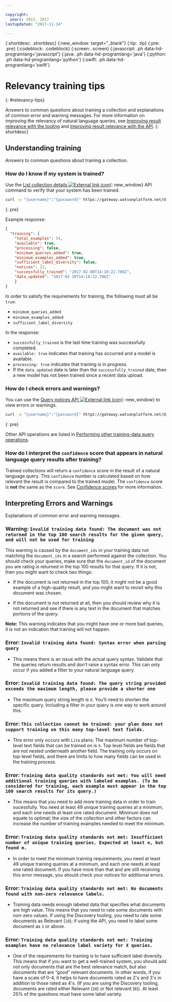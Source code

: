 ```yaml
---

copyright:
  years: 2015, 2017
lastupdated: "2017-11-14"

---
```


{:shortdesc: .shortdesc}
{:new_window: target="_blank"}
{:tip: .tip}
{:pre: .pre}
{:codeblock: .codeblock}
{:screen: .screen}
{:javascript: .ph data-hd-programlang='javascript'}
{:java: .ph data-hd-programlang='java'}
{:python: .ph data-hd-programlang='python'}
{:swift: .ph data-hd-programlang='swift'}

# Relevancy training tips
{: #relevancy-tips}

 Answers to common questions about training a collection and explanations of common error and warning messages. For more information on improving the relevancy of natural language queries, see [Improving result relevance with the tooling](/docs/services/discovery/train-tooling.html) and [Improving result relevance with the API](/docs/services/discovery/train.html).
{: shortdesc}

## Understanding training

Answers to common questions about training a collection.

### How do I know if my system is trained?

Use the [List collection details ![External link icon](../../icons/launch-glyph.svg "External link icon")](https://www.ibm.com/watson/developercloud/discovery/api/v1/?curl#list-collection-details){: new_window} API command to verify that your system has been trained.  

```bash
curl -u "{username}":"{password}" https://gateway.watsonplatform.net/discovery/api/v1/environments/{environment_id}/collections/{collection_id}?version=2017-11-07"
```
{: pre}

Example response:

```json
{
  "training": {
    "total_examples": 54,
    "available": true,
    "processing": false,
    "minimum_queries_added": true,
    "minimum_examples_added": true,
    "sufficient_label_diversity": false,
    "notices": 13,
    "successfully_trained": "2017-02-08T14:18:22.786Z",
    "data_updated": "2017-02-10T14:18:22.786Z"
    }
}
```

In order to satisfy the requirements for training, the following must all be `true`:
- `minimum_queries_added`
- `minimum_examples_added`
- `sufficient_label_diversity`   

In the response:
- `successfully_trained` is the last time training was successfully completed. 
- `available: true` indicates that training has occurred and a model is available.
- `processing: true` indicates that training is in progress.
-  If the `data_updated` date is later than the `successfully_trained` date, then a new model has not been trained since a recent data upload.  

### How do I check errors and warnings?

You can use the [Query notices API ![External link icon](../../icons/launch-glyph.svg "External link icon")](http://www.ibm.com/watson/developercloud/discovery/api/v1/#query-notices){: new_window} to view errors or warnings.  

```bash
curl -u "{username}":"{password}" https://gateway.watsonplatform.net/discovery/api/v1/environments/{environment_id}/collections/{collection_id}/notices?version=2017-11-07"
```
{: pre}

Other API operations are listed in [Performing other training-data query operations](/docs/services/discovery/train.html#training-data-operations).

### How do I interpret the `confidence` score that appears in natural language query results after training?

Trained collections will return a `confidence` score in the result of a natural language query. This `confidence` number is calculated based on how relevant the result is compared to the trained model. The `confidence` score is **not** the same as the  `score`. See [Confidence scores](/docs/services/discovery/train-tooling.html#confidence) for more information.  

## Interpreting Errors and Warnings

Explanations of common error and warning messages.

### Warning: `Invalid training data found: The document was not returned in the top 100 search results for the given query, and will not be used for training`

This warning is caused by the `document_ids` in your training data not matching the `document_ids` in a search performed against the collection. You should check your queries, make sure that the `document_id` of the document you are rating is returned in the top 100 results for that query. If it is not, then you might want to check two things:  

- If the document is not returned in the top 100, it might not be a good example of a high-quality result, and you might want to revisit why this document was chosen.  

- If the document is not returned at all, then you should review why it is not returned and see if there is any text in the document that matches portions of the query.  

**Note:** This warning indicates that you might have one or more bad queries, it is not an indication that training will not happen.  

### Error: `Invalid training data found: Syntax error when parsing query`

- This means there is an issue with the actual query syntax. Validate that the queries return results and don’t raise a syntax error. This can only occur if you added a filter to your natural language query.

### Error: `Invalid training data found: The query string provided exceeds the maximum length, please provide a shorter one`

- The maximum query string length is `X`. You’ll need to shorten the specific query. Including a filter in your query is one way to work around this.  

### Error: `This collection cannot be trained: your plan does not support training on this many top-level text fields.`

- This error only occurs with `Lite` plans. The maximum number of top-level text fields that can be trained on is `X`. Top level fields are fields that are not nested underneath another field. The training only occurs on top-level fields, and there are limits to how many fields can be used in the training process.  

### Error: `Training data quality standards not met: You will need additional training queries with labeled examples. (To be considered for training, each example must appear in the top 100 search results for its query.)`

- This means that you need to add more training data in order to train sucessfully. You need at least 49 unique training queries at a minimum, and each one needs at least one rated document. Minimum does not equate to optimal; the size of the collection and other factors can increase the number of training examples needed to meet the minimum.  

### Error: `Training data quality standards not met: Insufficient number of unique training queries. Expected at least n, but found m.`

- In order to meet the minimum training requirements; you need at least 49 unique training queries at a minimum, and each one needs at least one rated document. If you have more than that and are still receiving this error message, you should check your notices for additional errors.  

### Error: `Training data quality standards not met: No documents found with non-zero relevance labels.`

- Training data needs enough labeled data that specifies what documents are high value. This means that you need to rate some documents with non-zero values. If using the Discovery tooling, you need to rate some documents as Relevant (`10`); if using the API, you need to label some document as `1` or above.   

### Error: `Training data quality standards not met: Training examples have no relevance label variety for X queries.`

- One of the requirements for training is to have sufficient label diversity. This means that if you want to get a well-trained system, you should add not only documents that are the best relevance match, but also documents that are “good” relevant documents. In other words, if you have a scale of 0-4, it helps to have documents rated as 2's and 3's in addition to those rated as 4's. (If you are using the Discovery tooling, documents are rated either Relevant (`10`) or Not relevant (`0`)). At least 25% of the questions must have some label variety.   
